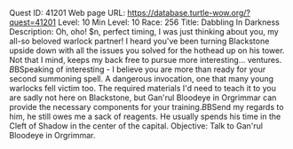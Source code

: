 Quest ID: 41201
Web page URL: https://database.turtle-wow.org/?quest=41201
Level: 10
Min Level: 10
Race: 256
Title: Dabbling In Darkness
Description: Oh, oho! $n, perfect timing, I was just thinking about you, my all-so beloved warlock partner! I heard you've been turning Blackstone upside down with all the issues you solved for the hothead up on his tower. Not that I mind, keeps my back free to pursue more interesting… ventures. $B$BSpeaking of interesting - I believe you are more than ready for your second summoning spell. A dangerous invocation, one that many young warlocks fell victim too. The required materials I'd need to teach it to you are sadly not here on Blackstone, but Gan'rul Bloodeye in Orgrimmar can provide the necessary components for your training.$B$BSend my regards to him, he still owes me a sack of reagents. He usually spends his time in the Cleft of Shadow in the center of the capital.
Objective: Talk to Gan'rul Bloodeye in Orgrimmar.
